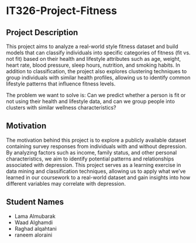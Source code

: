 # IT326-Project-Fitness
## Project Description
This project aims to analyze a real-world style fitness dataset and build models that can classify individuals into specific categories of fitness (fit vs. not fit) based on their health and lifestyle attributes such as age, weight, heart rate, blood pressure, sleep hours, nutrition, and smoking habits. In addition to classification, the project also explores clustering techniques to group individuals with similar health profiles, allowing us to identify common lifestyle patterns that influence fitness levels.

The problem we want to solve is: Can we predict whether a person is fit or not using their health and lifestyle data, and can we group people into clusters with similar wellness characteristics?
## Motivation
The motivation behind this project is to explore a publicly available dataset containing survey responses from individuals with and without depression. By analyzing factors such as income, family status, and other personal characteristics, we aim to identify potential patterns and relationships associated with depression. This project serves as a learning exercise in data mining and classification techniques, allowing us to apply what we’ve learned in our coursework to a real-world dataset and gain insights into how different variables may correlate with depression.
## Student Names
- Lama Almubarak
- Waad Alghamdi
- Raghad alqahtani
- raneem aloraini
